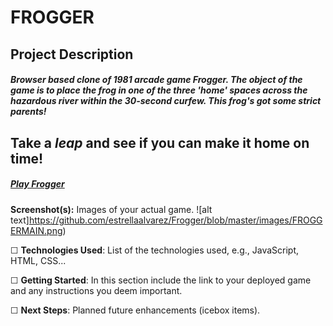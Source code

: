 # FROGGER
## Project Description
##### Browser based clone of 1981 arcade game Frogger. The object of the game is to place the frog in one of the three 'home' spaces across the hazardous river within the 30-second curfew. This frog's got some **strict** parents! 

## Take a *leap* and see if you can make it home on time!
##### [Play Frogger](https://estrellaalvarez.github.io/Frogger/)

**Screenshot(s):** Images of your actual game.
![alt text]https://github.com/estrellaalvarez/Frogger/blob/master/images/FROGGERMAIN.png)

☐ **Technologies Used**: List of the technologies used, e.g., JavaScript, HTML, CSS...

☐ **Getting Started**: In this section include the link to your deployed game and any instructions you deem important.

☐ **Next Steps**: Planned future enhancements (icebox items).